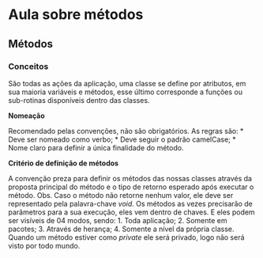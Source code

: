# Aula sobre métodos

## Métodos 

### Conceitos

São todas as ações da aplicação, uma classe se define por atributos, em sua maioria variáveis e métodos, esse último corresponde a funções ou sub-rotinas disponíveis dentro das classes. 

**Nomeação**

Recomendado pelas convenções, não são obrigatórios. As regras são:
    * Deve ser nomeado como verbo; 
    * Deve seguir o padrão camelCase;
    * Nome claro para definir a única finalidade do método. 

**Critério de definição de métodos** 

A convenção preza para definir os métodos das nossas classes através da proposta principal do método e o  tipo de retorno esperado após executar o método. 
Obs. Caso o método não retorne nenhum valor, ele deve ser representado pela palavra-chave *void*. 
Os métodos as vezes precisarão de parâmetros para a sua execução, eles vem dentro de chaves. 
E eles podem ser visíveis de 04 modos, sendo:
    1. Toda aplicação;
    2. Somente em pacotes;
    3. Através de herança;
    4. Somente a nível da própria classe. 
Quando um método estiver como *private* ele será privado, logo não será visto por todo mundo. 
